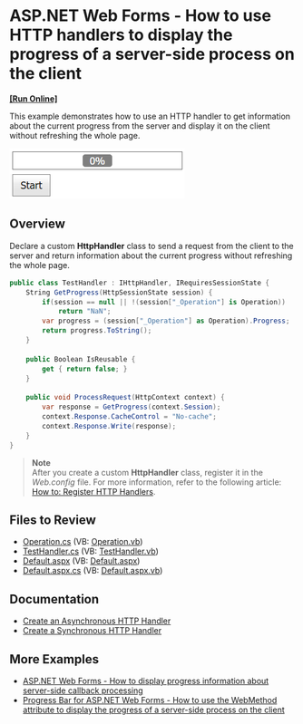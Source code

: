 # ASP.NET Web Forms - How to use HTTP handlers to display the progress of a server-side process on the client
<!-- run online -->
**[[Run Online]](https://codecentral.devexpress.com/e4651/)**
<!-- run online end -->

This example demonstrates how to use an HTTP handler to get information about the current progress from the server and display it on the client without refreshing the whole page.

![HTTP handlers to display the progress](HTTPHandlers.png)

## Overview

Declare a custom **HttpHandler** class to send a request from the client to the server and return information about the current progress without refreshing the whole page.

```cs
public class TestHandler : IHttpHandler, IRequiresSessionState {
    String GetProgress(HttpSessionState session) {
        if(session == null || !(session["_Operation"] is Operation))
            return "NaN";
        var progress = (session["_Operation"] as Operation).Progress;
        return progress.ToString();
    }

    public Boolean IsReusable {
        get { return false; }
    }

    public void ProcessRequest(HttpContext context) {
        var response = GetProgress(context.Session);
        context.Response.CacheControl = "No-cache";
        context.Response.Write(response);
    }
}
```

> **Note**  
> After you create a custom **HttpHandler** class, register it in the *Web.config* file. For more information, refer to the following article: [How to: Register HTTP Handlers](https://learn.microsoft.com/en-us/previous-versions/aspnet/46c5ddfy(v=vs.100)?redirectedfrom=MSDN).

## Files to Review

* [Operation.cs](./CS/App_Code/Operation.cs) (VB: [Operation.vb](./VB/App_Code/Operation.vb))
* [TestHandler.cs](./CS/App_Code/TestHandler.cs) (VB: [TestHandler.vb](./VB/App_Code/TestHandler.vb))
* [Default.aspx](./CS/Default.aspx) (VB: [Default.aspx](./VB/Default.aspx))
* [Default.aspx.cs](./CS/Default.aspx.cs) (VB: [Default.aspx.vb](./VB/Default.aspx.vb))

## Documentation

* [Create an Asynchronous HTTP Handler](https://learn.microsoft.com/en-us/previous-versions/aspnet/ms227433(v=vs.100)?redirectedfrom=MSDN)
* [Create a Synchronous HTTP Handler](https://learn.microsoft.com/en-us/previous-versions/aspnet/ms228090(v=vs.100)?redirectedfrom=MSDN)

## More Examples

* [ASP.NET Web Forms - How to display progress information about server-side callback processing](https://github.com/DevExpress-Examples/web-forms-display-progress-information-about-callback-process)
* [Progress Bar for ASP.NET Web Forms - How to use the WebMethod attribute to display the progress of a server-side process on the client](https://github.com/DevExpress-Examples/asp-net-web-forms-progress-bar-display-server-process-progress)
